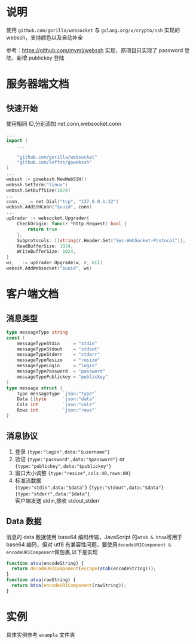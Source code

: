 # 说明
使用 `github.com/gorilla/websocket` 与 `golang.org/x/crypto/ssh` 实现的 webssh，支持颜色以及自动补全

参考：https://github.com/myml/webssh 实现，原项目只实现了 password 登陆，新增 publickey 登陆

# 服务器端文档

## 快速开始

使用相同 ID,分别添加 net.conn,websocket.conn

```go
...
import (
    ...

    "github.com/gorilla/websocket"
    "github.com/leffss/gowebssh"
)
...
webssh := gowebssh.NewWebSSH()
webssh.SetTerm("linux")
webssh.SetBuffSize(1024)
...
conn, _ := net.Dial("tcp", "127.0.0.1:22")
webssh.AddSSHConn("$uuid", conn)
...
upGrader := websocket.Upgrader{
    CheckOrigin: func(r *http.Request) bool {
        return true
    },
    Subprotocols: []string{r.Header.Get("Sec-WebSocket-Protocol")},
    ReadBufferSize: 1024,
    WriteBufferSize: 1024,
}
ws, _ := upGrader.Upgrade(w, r, nil)
webssh.AddWebsocket("$uuid", ws)
```

# 客户端文档

## 消息类型

```go
type messageType string
const (
	messageTypeStdin     = "stdin"
	messageTypeStdout    = "stdout"
	messageTypeStderr    = "stderr"
	messageTypeResize    = "resize"
	messageTypeLogin     = "login"
	messageTypePassword  = "password"
	messageTypePublickey = "publickey"
)
type message struct {
	Type messageType `json:"type"`
	Data []byte      `json:"data"`
	Cols int         `json:"cols"`
	Rows int         `json:"rows"`
}
```

## 消息协议

1. 登录 `{type:"login",data:"$username"}`
2. 验证 `{type:"password",data:"$password"}` or `{type:"publickey",data:"$publickey"}`
3. 窗口大小调整 `{type:"resize",cols:40,rows:80}`
4. 标准流数据  
   `{type:"stdin",data:"$data"}`
   `{type:"stdout",data:"$data"}`
   `{type:"stderr",data:"$data"}`  
   客户端发送 stdin,接收 stdout,stderr

## Data 数据

消息的 data 数据使用 base64 编码传输，JavaScript 的`atob & btoa`可用于 base64 编码，但对 utf8 有兼容性问题，要使用`decodeURIComponent & encodeURIComponent`做包裹,以下是实现

```javascript
function atou(encodeString) {
  return decodeURIComponent(escape(atob(encodeString)));
}
function utoa(rawString) {
  return btoa(encodeURIComponent(rawString));
}
```

# 实例

具体实例参考 `example` 文件夹
